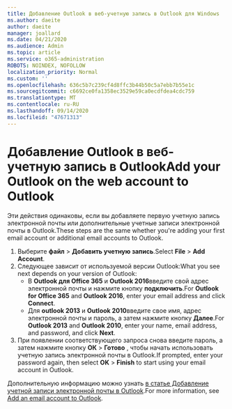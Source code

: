 ```yaml
---
title: Добавление Outlook в веб-учетную запись в Outlook для Windows
ms.author: daeite
author: daeite
manager: joallard
ms.date: 04/21/2020
ms.audience: Admin
ms.topic: article
ms.service: o365-administration
ROBOTS: NOINDEX, NOFOLLOW
localization_priority: Normal
ms.custom: ''
ms.openlocfilehash: 636c5b7c239cf4d8ffc3b44b50c5a7ebb7b55e1c
ms.sourcegitcommit: c6692ce0fa1358ec3529e59ca0ecdfdea4cdc759
ms.translationtype: MT
ms.contentlocale: ru-RU
ms.lasthandoff: 09/14/2020
ms.locfileid: "47671313"
---
```

# <a name="add-your-outlook-on-the-web-account-to-outlook"></a><span data-ttu-id="ef9ec-102">Добавление Outlook в веб-учетную запись в Outlook</span><span class="sxs-lookup"><span data-stu-id="ef9ec-102">Add your Outlook on the web account to Outlook</span></span>

<span data-ttu-id="ef9ec-103">Эти действия одинаковы, если вы добавляете первую учетную запись электронной почты или дополнительные учетные записи электронной почты в Outlook.</span><span class="sxs-lookup"><span data-stu-id="ef9ec-103">These steps are the same whether you're adding your first email account or additional email accounts to Outlook.</span></span>

1. <span data-ttu-id="ef9ec-104">Выберите **файл**  >  **Добавить учетную запись**.</span><span class="sxs-lookup"><span data-stu-id="ef9ec-104">Select **File** > **Add Account**.</span></span>
1. <span data-ttu-id="ef9ec-105">Следующее зависит от используемой версии Outlook:</span><span class="sxs-lookup"><span data-stu-id="ef9ec-105">What you see next depends on your version of Outlook:</span></span>
    - <span data-ttu-id="ef9ec-106">В **Outlook для Office 365** и **Outlook 2016**введите свой адрес электронной почты и нажмите кнопку **подключить**.</span><span class="sxs-lookup"><span data-stu-id="ef9ec-106">For **Outlook for Office 365** and **Outlook 2016**, enter your email address and click **Connect**.</span></span>
    - <span data-ttu-id="ef9ec-107">Для **outlook 2013** и **Outlook 2010**введите свое имя, адрес электронной почты и пароль, а затем нажмите кнопку **Далее**.</span><span class="sxs-lookup"><span data-stu-id="ef9ec-107">For **Outlook 2013** and **Outlook 2010**, enter your name, email address, and password, and click **Next**.</span></span>
1. <span data-ttu-id="ef9ec-108">При появлении соответствующего запроса снова введите пароль, а затем нажмите кнопку **ОК**  >  **Готово** , чтобы начать использовать учетную запись электронной почты в Outlook.</span><span class="sxs-lookup"><span data-stu-id="ef9ec-108">If prompted, enter your password again, then select **OK** > **Finish** to start using your email account in Outlook.</span></span>

<span data-ttu-id="ef9ec-109">Дополнительную информацию можно узнать [в статье Добавление учетной записи электронной почты в Outlook](https://support.office.com/article/6e27792a-9267-4aa4-8bb6-c84ef146101b).</span><span class="sxs-lookup"><span data-stu-id="ef9ec-109">For more information, see [Add an email account to Outlook](https://support.office.com/article/6e27792a-9267-4aa4-8bb6-c84ef146101b).</span></span>